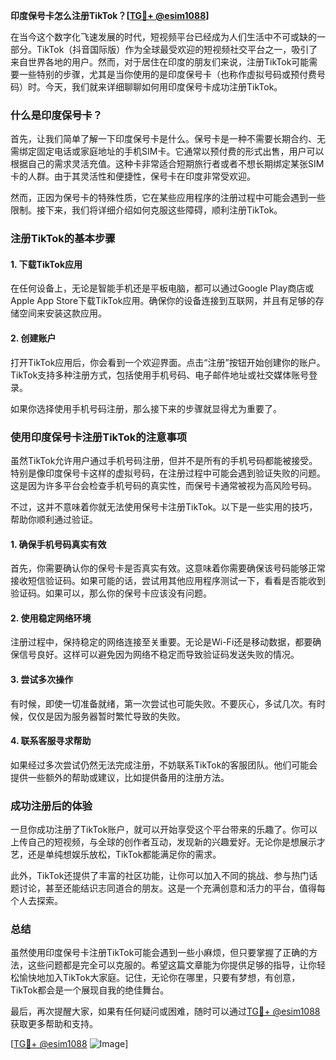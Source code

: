 **印度保号卡怎么注册TikTok？[[TG💪+ @esim1088](https://t.me/s/esim1088)]**

在当今这个数字化飞速发展的时代，短视频平台已经成为人们生活中不可或缺的一部分。TikTok（抖音国际版）作为全球最受欢迎的短视频社交平台之一，吸引了来自世界各地的用户。然而，对于居住在印度的朋友们来说，注册TikTok可能需要一些特别的步骤，尤其是当你使用的是印度保号卡（也称作虚拟号码或预付费号码）时。今天，我们就来详细聊聊如何用印度保号卡成功注册TikTok。

### 什么是印度保号卡？

首先，让我们简单了解一下印度保号卡是什么。保号卡是一种不需要长期合约、无需绑定固定电话或家庭地址的手机SIM卡。它通常以预付费的形式出售，用户可以根据自己的需求灵活充值。这种卡非常适合短期旅行者或者不想长期绑定某张SIM卡的人群。由于其灵活性和便捷性，保号卡在印度非常受欢迎。

然而，正因为保号卡的特殊性质，它在某些应用程序的注册过程中可能会遇到一些限制。接下来，我们将详细介绍如何克服这些障碍，顺利注册TikTok。

### 注册TikTok的基本步骤

#### 1. 下载TikTok应用

在任何设备上，无论是智能手机还是平板电脑，都可以通过Google Play商店或Apple App Store下载TikTok应用。确保你的设备连接到互联网，并且有足够的存储空间来安装这款应用。

#### 2. 创建账户

打开TikTok应用后，你会看到一个欢迎界面。点击“注册”按钮开始创建你的账户。TikTok支持多种注册方式，包括使用手机号码、电子邮件地址或社交媒体账号登录。

如果你选择使用手机号码注册，那么接下来的步骤就显得尤为重要了。

### 使用印度保号卡注册TikTok的注意事项

虽然TikTok允许用户通过手机号码注册，但并不是所有的手机号码都能被接受。特别是像印度保号卡这样的虚拟号码，在注册过程中可能会遇到验证失败的问题。这是因为许多平台会检查手机号码的真实性，而保号卡通常被视为高风险号码。

不过，这并不意味着你就无法使用保号卡注册TikTok。以下是一些实用的技巧，帮助你顺利通过验证。

#### 1. 确保手机号码真实有效

首先，你需要确认你的保号卡是否真实有效。这意味着你需要确保该号码能够正常接收短信验证码。如果可能的话，尝试用其他应用程序测试一下，看看是否能收到验证码。如果可以，那么你的保号卡应该没有问题。

#### 2. 使用稳定网络环境

注册过程中，保持稳定的网络连接至关重要。无论是Wi-Fi还是移动数据，都要确保信号良好。这样可以避免因为网络不稳定而导致验证码发送失败的情况。

#### 3. 尝试多次操作

有时候，即使一切准备就绪，第一次尝试也可能失败。不要灰心，多试几次。有时候，仅仅是因为服务器暂时繁忙导致的失败。

#### 4. 联系客服寻求帮助

如果经过多次尝试仍然无法完成注册，不妨联系TikTok的客服团队。他们可能会提供一些额外的帮助或建议，比如提供备用的注册方法。

### 成功注册后的体验

一旦你成功注册了TikTok账户，就可以开始享受这个平台带来的乐趣了。你可以上传自己的短视频，与全球的创作者互动，发现新的兴趣爱好。无论你是想展示才艺，还是单纯想娱乐放松，TikTok都能满足你的需求。

此外，TikTok还提供了丰富的社区功能，让你可以加入不同的挑战、参与热门话题讨论，甚至还能结识志同道合的朋友。这是一个充满创意和活力的平台，值得每个人去探索。

### 总结

虽然使用印度保号卡注册TikTok可能会遇到一些小麻烦，但只要掌握了正确的方法，这些问题都是完全可以克服的。希望这篇文章能为你提供足够的指导，让你轻松愉快地加入TikTok大家庭。记住，无论你在哪里，只要有梦想，有创意，TikTok都会是一个展现自我的绝佳舞台。

最后，再次提醒大家，如果有任何疑问或困难，随时可以通过[TG💪+ @esim1088](https://t.me/s/esim1088)获取更多帮助和支持。

[[TG💪+ @esim1088](https://t.me/s/esim1088) ![Image](https://i.postimg.cc/4NQfJmqS/Snipaste-2025-05-13-00-14-12.png)]